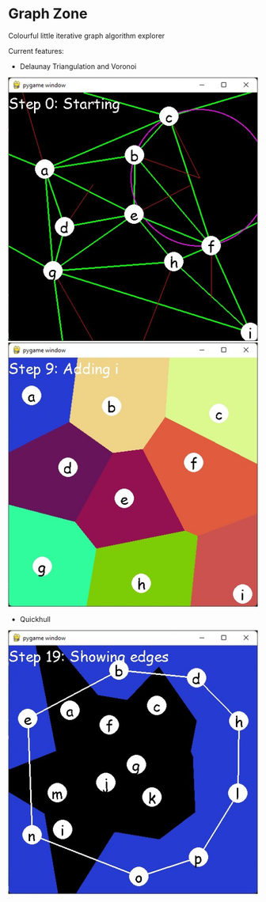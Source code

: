 # Graph Zone

Colourful little iterative graph algorithm explorer

Current features:

- Delaunay Triangulation and Voronoi

![Delaunay Triangulation](readme/delaunay.jpg)
![Voronoi](readme/voronoi.jpg)

- Quickhull

![Quickhull](readme/quickhull.jpg)